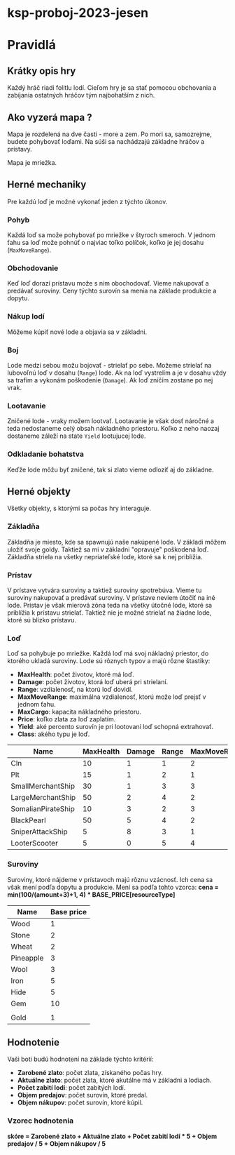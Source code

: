 # ksp-proboj-2023-jesen

# Pravidlá

## Krátky opis hry

Každý hráč riadi folitlu lodí. Cieľom hry je sa stať pomocou obchovania a zabíjania
ostatných hráčov tým najbohatším z nich.

## Ako vyzerá mapa ?

Mapa je rozdelená na dve časti - more a zem. Po mori sa, samozrejme, budete pohybovať loďami.
Na súši sa nachádzajú základne hráčov a prístavy.

Mapa je mriežka.

## Herné mechaniky

Pre každú loď je možné vykonať jeden z týchto úkonov.

### Pohyb

Každá loď sa može pohybovať po mriežke v štyroch smeroch. V jednom ťahu sa loď može pohnúť o najviac toľko
políčok, koľko je jej dosahu (`MaxMoveRange`).

### Obchodovanie

Keď loď dorazí prístavu može s ním obochodovať. Vieme nakupovať a predávať suroviny. Ceny týchto surovín sa menia
na základe produkcie a dopytu.

### Nákup lodí

Môžeme kúpiť nové lode a objavia sa v základni.

### Boj

Lode medzi sebou možu bojovať - strielať po sebe. Možeme strielať na lubovoľnú loď v dosahu (`Range`) lode.
Ak na loď vystrelím a je v dosahu vždy sa trafím a vykonám poškodenie (`Damage`). Ak loď zníčím zostane po nej vrak.

### Lootavanie

Zničené lode - vraky možem lootvať. Lootavanie je však dosť náročné a teda nedostaneme celý obsah nákladného priestoru.
Koľko z neho naozaj dostaneme záleží na state `Yield` lootujucej lode.

### Odkladanie bohatstva

Keďže lode môžu byť zničené, tak si zlato vieme odloziť aj do základne.

## Herné objekty

Všetky objekty, s ktorými sa počas hry interaguje.

### Základňa

Základňa je miesto, kde sa spawnujú naše nakúpené lode. V základi môžem uložiť svoje goldy.
Taktiež sa mi v základni "opravuje" poškodená loď. Základňa striela na všetky nepriateľské lode,
ktoré sa k nej priblížia.

### Prístav

V prístave vytvára suroviny a taktiež suroviny spotrebúva. Vieme tu suroviny nakupovať a predávať suroviny.
V prístave neviem útočiť na iné lode. Prístav je však mierová zóna teda na všetky útočné lode, ktoré
sa priblížia k prístavu strielať. Taktiež nie je možné strielať na žiadne lode, ktoré sú blízko prístavu.

### Loď

Loď sa pohybuje po mriežke. Každá loď má svoj nákladný priestor, do ktorého ukladá suroviny. Lode sú rôznych
typov a majú rôzne štastiky:

+ **MaxHealth**: počet životov, ktoré má loď.
+ **Damage**: počet životov, ktorá loď uberá pri strielaní.
+ **Range**: vzdialenosť, na ktorú loď dovidí.
+ **MaxMoveRange**: maximálna vzdialenosť, ktorú može loď prejsť v jednom ťahu.
+ **MaxCargo**: kapacita nákladného priestoru.
+ **Price**: koľko zlata za loď zaplatím.
+ **Yield**: aké percento surovín je pri lootovaní loď schopná extrahovať.
+ **Class**: akého typu je loď.

| Name               | MaxHealth | Damage | Range | MaxMoveRange | MaxCargo | Price | Yield | Class  |
|--------------------|-----------|--------|-------|--------------|----------|-------|-------|--------|
| Cln                | 10        | 1      | 1     | 2            | 10       | 10    | 20    | Trade  |
| Plt                | 15        | 1      | 2     | 1            | 50       | 30    | 20    | Trade  |
| SmallMerchantShip  | 30        | 1      | 3     | 3            | 50       | 100   | 20    | Trade  |
| LargeMerchantShip  | 50        | 2      | 4     | 2            | 100      | 200   | 20    | Trade  |
| SomalianPirateShip | 10        | 3      | 2     | 3            | 5        | 15    | 50    | Attack |
| BlackPearl         | 50        | 5      | 4     | 2            | 30       | 50    | 50    | Attack |
| SniperAttackShip   | 5         | 8      | 3     | 1            | 10       | 30    | 50    | Attack |
| LooterScooter      | 5         | 0      | 5     | 4            | 30       | 50    | 80    | Loot   |

### Suroviny

Suroviny, ktoré nájdeme v prístavoch majú rôznu vzácnosť. Ich cena sa však mení podľa dopytu a produkcie.
Mení sa podľa tohto vzorca: **cena = min(100/(amount+3)+1, 4) * BASE_PRICE[resourceType]**

| Name      | Base price |
|-----------|------------|
| Wood      | 1          |
| Stone     | 2          |
| Wheat     | 2          |
| Pineapple | 3          |
| Wool      | 3          |
| Iron      | 5          |
| Hide      | 5          |
| Gem       | 10         |
|           |            |
| Gold      | 1          |

## Hodnotenie

Vaši boti budú hodnotení na základe týchto kritérií:

+ **Zarobené zlato**: počet zlata, získaného počas hry.
+ **Aktuálne zlato**: počet zlata, ktoré akutálne má v základni a lodiach.
+ **Počet zabití lodí**: počet zabitých lodí.
+ **Objem predajov**: počet surovín, ktoré predal.
+ **Objem nákupov**: počet surovín, ktoré kúpil.

### Vzorec hodnotenia
**skóre = Zarobené zlato + Aktuálne zlato + Počet zabití lodí * 5 + Objem predajov / 5 + Objem nákupov / 5**

